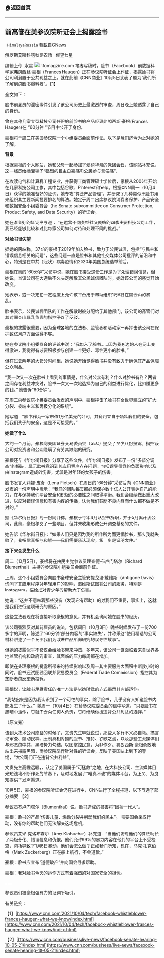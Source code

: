 ###  [:house:返回首頁](https://github.com/ourhimalayas/txt)
---


## 前高管在美参议院听证会上揭露脸书
` HimalayaRussia` [轉載自GNews](https://gnews.org/zh-hans/1575670/)

俄罗斯莫斯科喀秋莎农场   仰望七星

编辑上传  水星
![](https://assets.gnews.org/wp-content/uploads/2021/10/F.jpg)infomagzine.com
笔者写稿时，脸书（Facebook）前数据科学家弗朗西丝·豪根（Frances Haugen）正在参议院听证会上作证，揭露脸书将公司利润置于公共利益之上。就在此前《CNN商业》10月5日发表了题为“我们所了解到的脸书爆料者”。【1】

全文如下：

脸书前雇员的泄密事件引发了该公司历史上最激烈的审查，周日晚上她透露了自己的身份。

曾在其他几家大型科技公司任职的前脸书的产品经理弗朗西斯·豪根(Frances Haugen)在 “60分钟 “节目中公开了身份。

豪根将于周二在美国参议院一个小组委员会面前作证。以下是我们迄今为止对她的了解。

**背景**

根据豪根的个人网站，她和父母一起参加了爱荷华州的党团会议，该网站补充说，这一经历给她灌输了“强烈的民主自豪感和公民参与责任感”。

在攻读电气和计算机工程专业，并获得工商管理硕士学位后，豪根从2006年开始在几家科技公司工作，其中包括谷歌、Pinterest和Yelp。根据CNN周一（10月4日）获得的她准备好的证词，她专攻“算法产品管理”，并研究了几种类似于脸书用来组织其主要新闻提要排名的算法。她定于周二出席参议院消费者保护、产品安全和数据安全小组委员会（he Senate subcommittee on Consumer Protection, Product Safety, and Data Security）的听证会。

她在准备好的证词中写道： “在运营不同类型社交网络的四家主要科技公司工作，我已经能够比较和对比每家公司如何对待和处理不同的挑战。”

**对脸书很失望**

据她的网站称，37岁的豪根于2019年加入脸书，致力于公民诚信，包括“与民主和错误信息相关的问题”，这些问题一直是脸书和其他社交媒体公司批评的前沿和中心，特别是在中共（冠状）病毒疫情和2020年美国总统选举前后。

豪根在她的“60分钟”采访中说，她在脸书接受这份工作是为了处理错误信息，但她说，当该公司在大选后不久决定解散其公民诚信团队时，她对该公司的感觉开始改变。

她表示，这一决定在一定程度上允许该平台用于帮助组织1月6日在国会山的暴乱。

脸书表示，公民诚信团队的工作在解散时被分配给了其他部门，该公司的高管们对其对国会山暴乱负责的指控予以了反驳。

豪根的披露很重要，因为全球各地的立法者、监管者和活动家一再抨击该公司在保护数亿用户方面做得不够。

她在参议院小组委员会的评论中说：“我加入了脸书……因为我身边的人在网上变得激进，我觉得有必要积极参与创建一个更好、毒性更小的脸书。”

但在过去两年的大部分时间里，她说她开始觉得脸书并没有致力于确保其产品保障公众利益。

“我一次又一次在脸书上看到的事情是，什么对公众有利？什么对脸书有利？两者之间存在利益冲突时，脸书一次又一次地选择为自己的利益进行优化，比如赚更多的钱。” 她告诉“60分钟”。

在周二向参议院小组委员会发表的声明中，豪根抨击了脸书在全世界建立的“扩大分裂、极端主义和两极分化的系统”。

她写道：“脸书作为一家市值1万亿美元的公司，其利润来自于牺牲我们的安全，包括我们孩子的安全，这是不可接受的。”

**她做了什么**

大约一个月前，豪根向美国证券交易委员会（SEC）提交了至少八份投诉，指控该公司对投资者和公众隐瞒了有关其缺陷的研究。

豪根还与《华尔街日报》分享了这些文件，《华尔街日报》发布了一份“多部分调查“的报告，显示脸书意识到其应用程序存在问题，包括误导信息的负面影响以及由Instagram造成的伤害，尤其是对年轻的女孩子的伤害。

脸书发言人莉娜·皮奇（Lena Pietsch）在周日的“60分钟”采访后向《CNN商业》发表的一份声明中表示：“我们的团队每天都必须保护数十亿人公开表达自己的能力，在与保持我们平台安全和积极的必要性之间取得平衡。我们会继续做出重大改进，以应对错误信息和有害内容的传播，认为我们鼓励不良内容而什么都不做是不对的。”

据《华尔街日报》的一份简介称，豪根于今年4月从脸书辞职，并于5月离开该公司，此前，豪根移交了一些项目，但并未收集形成公开调查基础的文件。

她告诉《华尔街日报》：“如果人们只是因为我的所作所为而更恨脸书，那么我就失败了，我相信真相与和解——我们需要承认现实，第一步是证明文件。”

**接下来会发生什么**

周二（10月5日），豪根将在由民主党参议员理查德·布卢门塔尔（Richard Blumenthal）主持的参议院小组委员会面前作证。

上周，这个小组委员会向脸书全球安全主管安提戈涅·戴维斯（Antigone Davis）询问了其应用程序对年轻用户的影响，戴维斯试图将公司的服务，特别是Instagram，描绘成对青少年的帮助大于伤害。

她说：“这并不意味着那些没有（发现它有帮助）的对我们不重要，事实上，这就是我们进行这项研究的原因。”

这些立法者现在将直接听取豪根的意见，并有机会询问她在脸书的经历。

该公司强烈反对其前雇员的说法，包括周日（10月3日）晚些时候发布了一份700多字的声明，陈述了“60分钟”部分内容的“事实缺失”，并称采访“使用精选的公司材料讲述了一个关于我们为改进产品所做研究的误导性故事”。

但她的披露似乎不仅仅会给脸书带来冲击，多年来，该公司一直面临着来自世界各地监管机构和政府的审查，其面临的压力每周都在增加。

即使在处理豪根的揭露所带来的持续影响以及周一其主要服务大面积中断数小时的同时，脸书还试图驳回联邦贸易委员会（Federal Trade Commission）指控其为垄断者的反垄断投诉。

豪根说，让脸书承担责任的唯一方法是以她所做的方式揭示其内部运作。

“我站出来是因为我认识到了一个可怕的事实，除了脸书，几乎没有人知道脸书内部发生了什么。”  她周一（10月4日）在给参议院委员会的信中写道，“只要脸书在黑暗中运作，它就不会向任何人负责，它将继续做出违背公共利益的选择。”

（原文完）

该到大技术公司崩盘的时候了，文贵先生早就说过，那些人多行不义必自毙。搞言论审查、煽动民粹、压制真相传播的脸书、推特、谷歌之流，以及那些主流媒体们与邪恶的中共、黑暗势力勾结，以图掌控民意，为非作歹。弗朗西斯·豪根勇敢地站出来揭露黑暗，而参议院举行针对性的听证会，反映了美国从上到下的警惕，“大公司们正在违背公共利益”。

文贵先生高瞻远瞩，，认定了美国属于“可拯救”之地，在大科技公司、主流媒体目光短浅地不断作死的节奏下，及时地发展了“唯真不破”的媒体平台，为正义、为良知提供了发声渠道。

10月5日，豪根的参议院听证会仍在进行中，CNN进行了全程报道，以下节选了部分摘要：【2】

参议员布卢门塔尔（Blumenthal）说，脸书造成的损害将“困扰一代人”。

豪根：脸书的产品“伤害儿童、煽动分裂并削弱我们的民主”。 需要国会采取行动，没有你的帮助他们无法解决这场危机。

参议员艾米·克洛布查尔（Amy Klobuchar）补充道，“当他们发现他们的算法助长了两极分化、错误信息和仇恨，他们允许99%的暴力内容在他们的平台上不受检查，包括导致了1月6日暴动，他们会怎么做？正如我们所知，现在，马克·扎克伯格（Mark Zuckerberg）正在船上航行，不会道歉。”

豪根：脸书应宣布“道德破产”并向国会寻求帮助。

豪根：我对脸书今天的运作方式有着强烈的对国家安全的担忧。

……

参议员们被豪根强有力的证词所吸引。

有关链接：

【1】[https://www.cnn.com/2021/10/04/tech/facebook-whistleblower-frances-haugen-what-we-know/index.html](https://www.cnn.com/2021/10/04/tech/facebook-whistleblower-frances-haugen-what-we-know/index.html)

【2】[https://www.cnn.com/business/live-news/facebook-senate-hearing-10-05-21/index.html](https://www.cnn.com/business/live-news/facebook-senate-hearing-10-05-21/index.html)
